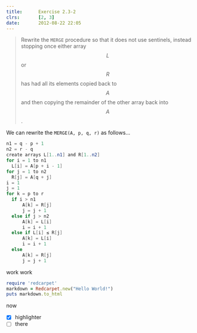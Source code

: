 ```yaml
---
title:      Exercise 2.3-2
clrs:       [2, 3]
date:       2012-08-22 22:05
---
```


>Rewrite the `MERGE` procedure so that it does not use sentinels, instead stopping once either array $$L$$ or $$R$$ has had all its elements copied back to $$A$$ and then copying the remainder of the other array back into $$A$$.

We can rewrite the `MERGE(A, p, q, r)` as follows...

``` java
n1 = q - p + 1
n2 = r - q
create arrays L[1..n1] and R[1..n2]
for i = 1 to n1
  L[i] = A[p + i - 1]
for j = 1 to n2
  R[j] = A[q + j]
i = 1
j = 1
for k = p to r
  if i > n1
      A[k] = R[j]
      j = j + 1
  else if j > n2
      A[k] = L[i]
      i = i + 1
  else if L[i] ≤ R[j]
      A[k] = L[i]
      i = i + 1
  else
      A[k] = R[j]
      j = j + 1
```

work work

  ```ruby
  require 'redcarpet'
  markdown = Redcarpet.new("Hello World!")
  puts markdown.to_html
  ```
now

- [x] highlighter
- [ ] there